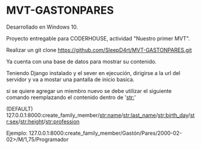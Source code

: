 # MVT-GASTONPARES

Desarrollado en Windows 10.

Proyecto entregable para CODERHOUSE, actividad "Nuestro primer MVT".


Realizar un git clone https://github.com/SleepD4rt/MVT-GASTONPARES.git

Ya cuenta con una base de datos para mostrar su contenido. 

Teniendo Django instalado y el sever en ejecución, dirigirse a la url del servidor y va a mostar una pantalla de inicio basica.

si se quiere agregar un miembro nuevo se debe utilizar el siguiente comando reemplazando el contenido dentro de '<str:>'

(DEFAULT)
127.0.0.1:8000:create_family_member/<str:name>/<str:last_name>/<str:birth_day>/<str:sex>/<str:height>/<str:profession>

Ejemplo:  127.0.0.1:8000:create_family_member/Gastón/Pares/2000-02-02>/M/1,75/Programador
